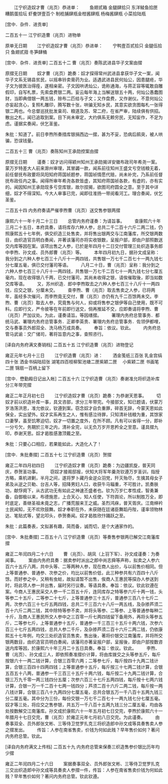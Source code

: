 <!-- { "loadSidebar": true } -->
　　江宁织造奴才曹（兆页）恭进单： 
　　鱼翅贰箱 金腿肆拾只 东洋鲮鱼拾匣 糟鹅蛋拾坛 虾鲞饼壹百个 制榄脯肆瓶金柑酱肆瓶 杨梅酱肆瓶 小菜拾陆瓶 


[宫中．杂件．进贡单] 


二百五十一 江宁织造曹（兆页）进物单 


原单无日期 
　　江宁织造奴才曹（兆页）恭进单： 
　　宁鸭壹百贰拾只 金腿伍拾只 鱼翅贰箝 冬笋肆桶 


[宫中．杂件．进贡单] 
二百五十二 曹（兆页）奏陈武进县华子文案由摺 


原摺无日期 
　　奴才曹（兆页）跪奏：奴才探得常州武进县拿获华子文一案，闻华子文系无锡县贫民，以摇串铃卖膏药为业。适遇武进县民何灿公，因患腿疮，华子文为彼医治得痊，遂相亲密。子文因哄诱灿公，诡称通海，与蒋正容等辄敢自雕假印，自写札票，先索盘费银二两。妄云每年海上当解送银五十两，何灿公愚蠢图财，当即典借银一两五钱，赊布二匹给与子文；又作盘费，又作谢仪。不意何灿公亦妄起贪心，复照札雕印，腾写数十张，哄骗无知乡民，其意实欲贪图每札一张得银二两也。今总督巡抚批发臬司、粮道及苏、常二府，在省严审，陆续俱有供招。散出之札，闻已追取到案。目下尚未审定，大约俱系无赖穷民，无知妄作，不足为虑。谨据实奏闻，伏乞圣鉴。 

朱批：知道了。前日李煦所奏措库银捐西边一摺，甚为不妥，恐病后鹃突，被人哄骗，恐误钱量。 

二百五十三 曹（兆页）奏陈知州王承勋控案由摺 


原摺无日期 
　　谨奏：奴才访问得颖州知州王承勋揭详安徽布政司年希尧一案。蒙万岁特差大人前来滁州审理，其冒蠲一款，闻系前往知州王盛文亏空钱粮无着，前任督抚布政要将凤阳知府蒋国祯题参，蒋国祯情愿代赔，尚未补完，乃系前任督抚布政任内之事。闻得所审年希尧各款皆虚，其知府蒋国祯各款，有虚的，亦有实的。闻因知州王承勋现多亏空库银，故尔捏揭，欲图司府圆全之意。至于其中详细，奴才不得深知。今大人审事已完，闻即往淮扬一带阅看河工。理合奏闻，伏乞圣鉴。 

二百五十四 内务府奏请严催李煦曹（兆页）送交售参银两摺 


康熙六十一年十月二十三日 
　　总管内务府谨奏：为请旨事。 
　　查康熙六十年三月二十五日，本府具奏，请将库存六种人参，总共二千二百十六斤二两二钱，仍照康熙五十七年例，俱交织造三处售卖，并将售出银两交与江南藩库，所交银两数目，由织造官员明白奏闻，并著该藩司亦将实收银数，呈报户部，即由户部照数送交内库等因在案。该项出售之人参，已於是年四月十二日交付管理三处织造事务郎中李煦、孙文成、员外郎曹（兆页）等。 
　　本年四月初九日，据孙文成呈称：我分到之六种人参七百三十八斤十一两四钱，共售银一万七千二百七十一两九钱七分七厘五毫，俱已交付藩司等语。 
　　八月二十日，曹（兆页）呈称：我分到之六种人参七百三十八斤十一两四钱，共售银一万七千二百七十一两九钱七分七厘五毫内，现在收得银八千两，已交付藩司，其尚未收得之银，请俟催取後，即当如数交库等语。 
　　又，苏州织造．郎中李煦取去之六种人参七百三十八斤十一两四钱，应交之银，分厘未交。 
　　查李煦、曹（兆页）取去售卖之人参，已将两年，虽经多次催问，而李煦竟无交付，曹（兆页）亦仍有九千二百馀两未交。李煦、曹（兆页）取去人参，究竟售与何人，抑或将售参之银伊等自己使用，既不可料。应即行文，严令彼等在年前即行送交，倘再推延不交，应即奏请将李煦、曹（兆页）严加议处。为此，谨奏请旨。等因缮摺。 
　　署理内务府总管事务．都统马武、署理内务府总管事务．正卿李英贵、署理内务府总管事务．佐领伊都哩，交与奏事员外郎双全、洗马杨万成具奏。 
　　奉旨：依议。钦此。 
　　内务府总管马武谕：交广储司，著将旨意内之事，查照咨行。 


[译自内务府满文奏销档] 
二百五十五 江宁织造曹（兆页）进物登记 


雍正元年七月十三日 
　　江宁织造曹（兆页）进： 
　　洒金笺纸三百张 乳金宫绢四十张 洒金书绢陆招张 湖笔四百枝柳絮池塘二匣紫颖二匣　 小紫颖二匣 书画笔二匣 锦扇一百柄上留下 


[宫中．懋勤殿日记出入帐] 
二百五十六 江宁织造曹（兆页）奏谢准允将织造补库分三年带完摺 


雍正二年正月初七日 
　　江宁织造奴才曹（兆页）跪奏：为恭谢天恩事。 
　　切奴才前以织造补库一事，具文咨部，求分三年带完。今接部文，知已题请，伏蒙万岁浩荡洪恩，准允依议，钦遵到案。窃念奴才自负重罪，碎首无辞，今蒙天恩如此保全，实出望外。奴才实系再生之人，惟有感泣待罪，只知清补钱粮为重，其馀家口妻孥，虽至饥寒迫切，奴才一切置之度外，在所不顾。凡有可以省得一分，即补一分亏欠，务期於三年之内，清补全完，以无负万岁开恩矜全之至意。谨具摺九叩，恭谢天恩。奴才曷胜感激顶戴之至。 

朱批：只要心口相应，若果能如此，大造化人了！ 


[宫中．朱批奏摺] 
二百五十七 江宁织造曹（兆页）贺摺 


雍正二年四月初四日 
　　江宁织造奴才曹（兆页）跪奏：为边疆凯旋，普天同庆，恭贺圣功事。 
　　窃奴才接阁邸报，伏知大将军年羹尧钦遵万岁圣训，指授方略，乘机进剿，半月之间，遂将罗卜藏丹金逆众羽党，歼灭殆尽，生擒其母女子弟及从逆之贝勒、台吉人等，招降男妇人口，收获牛马辎重，不可胜计。凯奏肤功，献俘阕下，从古武功无有如此之神速丕盛者也。钦为万岁仁孝性成，智勇兼备，自御极以来，布德施恩，上合天心，知人任使，下符舆论，所以制胜万全，即时底定，善继圣祖未竟之志，广播荒服来王之威。圣烈鸿庥，普天胥庆。江南绅衿士民闻知，无不欢欣鼓舞。奴才奉职在外，未获随在廷诸臣舞蹈丹陛，谨率领物林达、笔贴式等，望北叩头，恭贺奏闻。奴才曷胜欣忭踊跃之至。 

朱批：此篇奏表，文拟甚有趣，简而备，诚而切，是个大通家作的。 


[宫中．朱批奏摺] 
二百五十八 江宁织造曹（兆页）等奏售参银两已解交江南藩库摺 


雍正二年闰四月二十六日 
　　曹（兆页）、胡凤（上羽下军）、孙文成谨奏：为奏闻事。 
　　案由内务府具奏：据卖参时派出之郎中尚志舜等声称，拟卖之人参六百六十五斤八两，共中头等、二等两种人参，现在商人出价，与以前售价相同。但上等普通参、普通参、次参之价，均比以前售价低，此三种参共有六百四十八斤馀。而好参之中，又稍有虫蛀，故拟请暂不出售，俟商人王惠民等探办人参送到时，将此项人参一并出售，届时另行议奏。等语具奏。奉旨：依议。钦此钦遵在案。今商人王惠民采交人参一千二百五十斤，连同库存之特等参六斤十两一钱，头等参二十五斤，二等参二十七斤，上等普通参三十五斤，普通参三百八十七斤二两，次参六百三十七斤五两四钱，总共二千三百六十八斤一两五线，及杂掺芦须二百十六斤二两二钱，其中除特等参不卖，并将头等参、二等参、上等普通参每种二十斤，及商人王惠民所交人参中之三百零一斤七两四钱留下备用外，再将头等参五斤，二等参七斤，上等普通参十五斤，普通参一千三百三十五斤十两六钱，次参六百三十七斤五两四钱，总共人参二千斤，及杂掺芦须二百十六斤二两二钱，仍依康熙五十七年例，均交三处织造官员售卖，售出後，著将价银交江南藩库，并将所交银两数目，由织造官员明白奏闻，该藩司亦著呈报户部，呈报後，即由户部按数咨送内库等因，於康熙六十年三月二十五日具奏。奉旨：依议。钦此。 
　　李煦、曹（兆页）、孙文成三人，即依照奏准摺价计算，将由库拨交之头等参五斤，每斤按银六十一两二钱计算，合银三百零六两；二等参七斤，每斤按四十九两二钱计算，合银三百四十四两四钱；上等普通参十五斤，每斤按三十七两二钱计算，合银五百五十八两，普通参一千三百三十五斤十两六钱，每斤按二十九两二钱计算，合银三万九千零一两三钱四分五厘；次参六百三十七斤五两四钱，每斤按十七两六钱计算，合银一万一千二百十七两一钱四分；芦须二百十六斤二两二钱，每斤按一两八钱计算，合银三百八十九两四分七厘五毫，总共合银五万一千八百十五两九钱三分二厘五毫。其中分为三份，每份交银一万七千二百七十一两九钱七分七厘五毫。奴才等三处，将应交之售参银，共五万一千八百十五两九钱三分二厘五毫，均由各处按数解交江南藩库。孙文成於康熙六十一年五月初七日交完，李煦於康熙六十一年腊月十七日交完，曹（兆页）於雍正元年七月初八日交完。为此谨奏。 
　　由奏事双全、员外郎张文彬、三等侍卫觉罗扎克三将织造郎中孙文成等具奏售卖人参之摺发出。 
　　传旨：人参在南省售卖，价钱为何如此贱？早年售价如何？著问内务府总管。钦此。 


[译自内务府满文上传档] 
二百五十九 内务府总管来保奏三织造售参价银比历年均少摺 


雍正二年闰四月二十六日 
　　案据奏事双全、员外郎张文彬、三等侍卫觉罗扎克三交出织造郎中孙文成等具奏卖人参摺一件，传旨：人参在南省售卖价钱为何如此贱？早年售价如何？著问内务府总管。钦此钦遵。 
